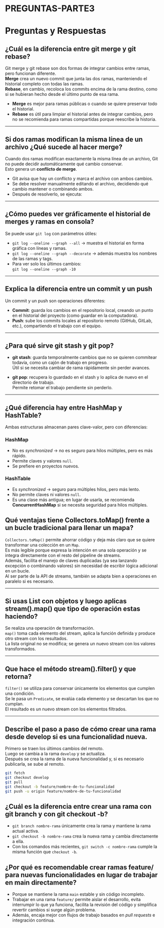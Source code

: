 # PREGUNTAS-PARTE3
# Preguntas y Respuestas

## ¿Cuál es la diferencia entre git merge y git rebase?

Git merge y git rebase son dos formas de integrar cambios entre ramas, pero funcionan diferente.  
**Merge** crea un nuevo commit que junta las dos ramas, manteniendo el historial completo con todas las ramas.  
**Rebase**, en cambio, recoloca los commits encima de la rama destino, como si se hubieran hecho desde el último punto de esa rama.  

- **Merge** es mejor para ramas públicas o cuando se quiere preservar todo el historial.  
- **Rebase** es útil para limpiar el historial antes de integrar cambios, pero no se recomienda para ramas compartidas porque reescribe la historia.  

---

## Si dos ramas modifican la misma línea de un archivo ¿Qué sucede al hacer merge?

Cuando dos ramas modifican exactamente la misma línea de un archivo, Git no puede decidir automáticamente qué cambio conservar.  
Esto genera un **conflicto de merge**.  

- Git avisa que hay un conflicto y marca el archivo con ambos cambios.  
- Se debe resolver manualmente editando el archivo, decidiendo qué cambio mantener o combinando ambos.  
- Después de resolverlo, se ejecuta:  

---

## ¿Cómo puedes ver gráficamente el historial de merges y ramas en consola?

Se puede usar `git log` con parámetros útiles:

- `git log --oneline --graph --all` → muestra el historial en forma gráfica con líneas y ramas.  
- `git log --oneline --graph --decorate` → además muestra los nombres de las ramas y tags.  
- Para ver solo los últimos cambios:  
  `git log --oneline --graph -10`

---

## Explica la diferencia entre un commit y un push

Un commit y un push son operaciones diferentes:

- **Commit**: guarda los cambios en el repositorio local, creando un punto en el historial del proyecto (como guardar en la computadora).  
- **Push**: sube los commits locales al repositorio remoto (GitHub, GitLab, etc.), compartiendo el trabajo con el equipo.  

---

## ¿Para qué sirve git stash y git pop?

- **git stash**: guarda temporalmente cambios que no se quieren commitear todavía, como un cajón de trabajo en progreso.  
  Útil si se necesita cambiar de rama rápidamente sin perder avances.  

- **git pop**: recupera lo guardado en el stash y lo aplica de nuevo en el directorio de trabajo.  
  Permite retomar el trabajo pendiente sin perderlo.

---

## ¿Qué diferencia hay entre HashMap y HashTable?

Ambas estructuras almacenan pares clave-valor, pero con diferencias:

### HashMap
- No es *synchronized* → no es seguro para hilos múltiples, pero es más rápido.  
- Permite claves y valores `null`.  
- Se prefiere en proyectos nuevos.  

### HashTable
- Es *synchronized* → seguro para múltiples hilos, pero más lento.  
- No permite claves ni valores `null`.  
- Es una clase más antigua; en lugar de usarla, se recomienda **ConcurrentHashMap** si se necesita seguridad para hilos múltiples.

## Qué ventajas tiene Collectors.toMap() frente a un bucle tradicional para llenar un mapa?
`Collectors.toMap()` permite ahorrar código y deja más claro que se quiere transformar una colección en un `Map`.  
Es más legible porque expresa la intención en una sola operación y se integra directamente con el resto del pipeline de streams.  
Además, facilita el manejo de claves duplicadas (ya sea lanzando excepción o combinando valores) sin necesidad de escribir lógica adicional en un bucle.  
Al ser parte de la API de streams, también se adapta bien a operaciones en paralelo si es necesario.

---

## Si usas List con objetos y luego aplicas stream().map() que tipo de operación estas haciendo?
Se realiza una operación de transformación.  
`map()` toma cada elemento del stream, aplica la función definida y produce otro stream con los resultados.  
La lista original no se modifica; se genera un nuevo stream con los valores transformados.

---

## Que hace el método stream().filter() y que retorna?
`filter()` se utiliza para conservar únicamente los elementos que cumplen una condición.  
Se le pasa un `Predicate`, se evalúa cada elemento y se descartan los que no cumplan.  
El resultado es un nuevo stream con los elementos filtrados.

---

## Describe el paso a paso de cómo crear una rama desde develop si es una funcionalidad nueva.
Primero se traen los últimos cambios del remoto.  
Luego se cambia a la rama `develop` y se actualiza.  
Después se crea la rama de la nueva funcionalidad y, si es necesario publicarla, se sube al remoto.

```bash
git fetch
git checkout develop
git pull
git checkout -b feature/nombre-de-tu-funcionalidad
git push -u origin feature/nombre-de-tu-funcionalidad
```

## ¿Cuál es la diferencia entre crear una rama con git branch y con git checkout -b?

- `git branch nombre-rama` únicamente crea la rama y mantiene la rama actual activa.  
- `git checkout -b nombre-rama` crea la nueva rama y cambia directamente a ella.  
- Con los comandos más recientes, `git switch -c nombre-rama` cumple la misma función que `checkout -b`.

## ¿Por qué es recomendable crear ramas feature/ para nuevas funcionalidades en lugar de trabajar en main directamente?

- Porque se mantiene la rama `main` estable y sin código incompleto.  
- Trabajar en una rama `feature/` permite aislar el desarrollo, evita interrumpir lo que ya funciona, facilita la revisión del código y simplifica revertir cambios si surge algún problema.  
- Además, encaja mejor con flujos de trabajo basados en *pull requests* e integración continua.